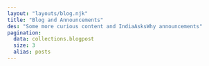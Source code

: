 ```yaml
---
layout: "layouts/blog.njk"
title: "Blog and Announcements"
des: "Some more curious content and IndiaAsksWhy announcements"
pagination:
  data: collections.blogpost
  size: 3
  alias: posts
---
```


